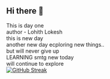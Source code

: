 ## Hi there 👋
This is day one 
<br>
author - Lohith Lokesh
<br>
this is new day
<br>
another new day ecploring new things..
<br>
but will never give up
<br>
LEARNING smtg new today
<br>
will continue to explore
<br>
[![GitHub Streak](https://github-readme-streak-stats.herokuapp.com?user=lohithh1024&theme=dark&date_format=j%20M%5B%20Y%5D)](https://git.io/streak-stats)



